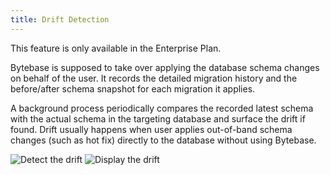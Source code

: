 ```yaml
---
title: Drift Detection
---
```


<HintBlock type="info">

This feature is only available in the Enterprise Plan.

</HintBlock>

Bytebase is supposed to take over applying the database schema changes on behalf of the user. It records the detailed migration history and the before/after schema snapshot for each migration it applies.

A background process periodically compares the recorded latest schema with the actual schema in the targeting database and surface the drift if found. Drift usually happens when user applies out-of-band schema changes (such as hot fix) directly to the database without using Bytebase.

![Detect the drift](/docs/schema-drift-bytebase.png)
![Display the drift](/docs/schema-drift-gitlab.png)
